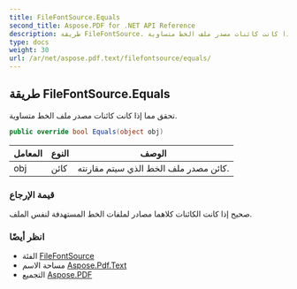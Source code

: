 ```yaml
---
title: FileFontSource.Equals
second_title: Aspose.PDF for .NET API Reference
description: طريقة FileFontSource. تحقق مما إذا كانت كائنات مصدر ملف الخط متساوية
type: docs
weight: 30
url: /ar/net/aspose.pdf.text/filefontsource/equals/
---
```

## طريقة FileFontSource.Equals

تحقق مما إذا كانت كائنات مصدر ملف الخط متساوية.

```csharp
public override bool Equals(object obj)
```

| المعامل | النوع | الوصف |
| --- | --- | --- |
| obj | كائن | كائن مصدر ملف الخط الذي سيتم مقارنته. |

### قيمة الإرجاع

صحيح إذا كانت الكائنات كلاهما مصادر لملفات الخط المستهدفة لنفس الملف.

### انظر أيضًا

* الفئة [FileFontSource](../)
* مساحة الاسم [Aspose.Pdf.Text](../../../aspose.pdf.text/)
* التجميع [Aspose.PDF](../../../)